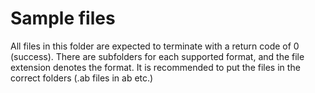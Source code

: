 # Sample files

All files in this folder are expected to terminate with a return code of 0 (success). There are subfolders for each supported format, and the file extension denotes the format. It is recommended to put the files in the correct folders (.ab files in ab etc.)